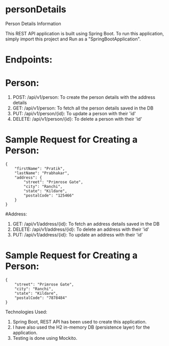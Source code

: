 # personDetails

Person Details Information

This REST API application is built using Spring Boot.
To run this application, simply import this project and Run as a "SpringBootApplication".

# Endpoints:

# Person:
1) POST: /api/v1/person: To create the person details with the address details
2) GET: /api/v1/person: To fetch all the person details saved in the DB
3) PUT: /api/v1/person/{id}: To update a person with their 'id'
4) DELETE: /api/v1/person/{id}: To delete a person with their 'id'

# Sample Request for Creating a Person:
```
{
    "firstName": "Pratik",
    "lastName": "Prabhakar",
    "address": {
        "street": "Primrose Gate",
        "city": "Ranchi",
        "state": "Kildare",
        "postalCode": "125466"
    }
}
```

#Address: 
1) GET: /api/v1/address/{id}: To fetch an address details saved in the DB
2) DELETE: /api/v1/address/{id}: To delete an address with their 'id'
3) PUT: /api/v1/address/{id}: To update an address with their 'id'

# Sample Request for Creating a Person:
```
{
    "street": "Primrose Gate",
    "city": "Ranchi",
    "state": "Kildare",
    "postalCode": "7878484"
}
```

Technologies Used:
1) Spring Boot, REST API has been used to create this application.
2) I have also used the H2 in-memory DB (persistence layer) for the application.
3) Testing is done using Mockito.
